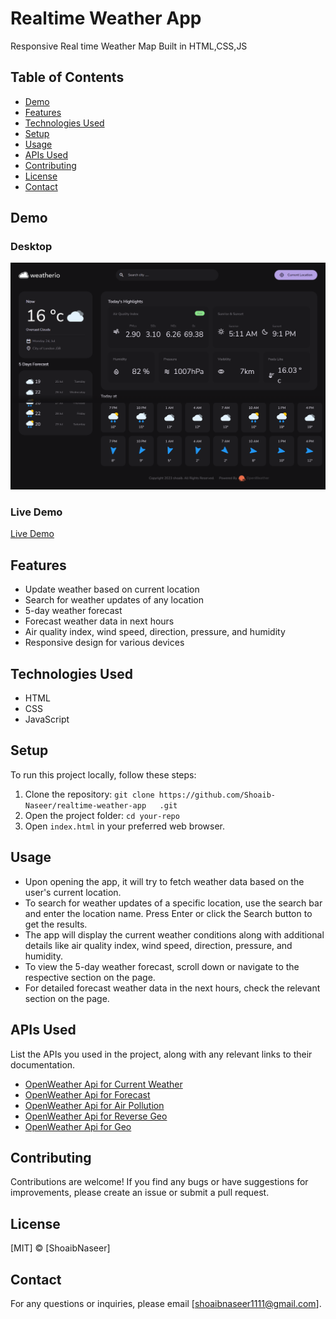 # Realtime Weather App

Responsive Real time Weather Map Built in HTML,CSS,JS

## Table of Contents
- [Demo](#demo)
- [Features](#features)
- [Technologies Used](#technologies-used)
- [Setup](#setup)
- [Usage](#usage)
- [APIs Used](#apis-used)
- [Contributing](#contributing)
- [License](#license)
- [Contact](#contact)

## Demo
### Desktop
![Desktop Screenshot](assets/images/screenshots/Desktop.png)

### Live Demo
[Live Demo](https://moonlit-stardust-781644.netlify.app/#/current-location)

## Features
- Update weather based on current location
- Search for weather updates of any location
- 5-day weather forecast
- Forecast weather data in next hours
- Air quality index, wind speed, direction, pressure, and humidity
- Responsive design for various devices

## Technologies Used
- HTML
- CSS
- JavaScript

## Setup
To run this project locally, follow these steps:

1. Clone the repository: `git clone https://github.com/Shoaib-Naseer/realtime-weather-app   .git`
2. Open the project folder: `cd your-repo`
3. Open `index.html` in your preferred web browser.

## Usage
- Upon opening the app, it will try to fetch weather data based on the user's current location.
- To search for weather updates of a specific location, use the search bar and enter the location name. Press Enter or click the Search button to get the results.
- The app will display the current weather conditions along with additional details like air quality index, wind speed, direction, pressure, and humidity.
- To view the 5-day weather forecast, scroll down or navigate to the respective section on the page.
- For detailed forecast weather data in the next hours, check the relevant section on the page.

## APIs Used
List the APIs you used in the project, along with any relevant links to their documentation.

- [OpenWeather Api for Current Weather](https://api.openweathermap.org/)
- [OpenWeather Api for Forecast](https://api.openweathermap.org/)
- [OpenWeather Api for Air Pollution](https://api.openweathermap.org/)
- [OpenWeather Api for Reverse Geo](https://api.openweathermap.org/)
- [OpenWeather Api for Geo](https://api.openweathermap.org/)

## Contributing
Contributions are welcome! If you find any bugs or have suggestions for improvements, please create an issue or submit a pull request.

## License
[MIT] © [ShoaibNaseer]

## Contact
For any questions or inquiries, please email [shoaibnaseer1111@gmail.com].
